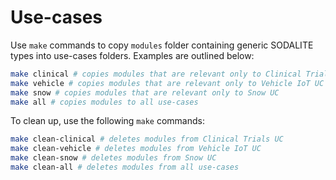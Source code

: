 # Use-cases

Use `make` commands to copy `modules` folder containing generic SODALITE types into use-cases folders. Examples are outlined below:

```bash
make clinical # copies modules that are relevant only to Clinical Trials UC 
make vehicle # copies modules that are relevant only to Vehicle IoT UC 
make snow # copies modules that are relevant only to Snow UC
make all # copies modules to all use-cases
```

To clean up, use the following `make` commands:

```bash
make clean-clinical # deletes modules from Clinical Trials UC 
make clean-vehicle # deletes modules from Vehicle IoT UC 
make clean-snow # deletes modules from Snow UC
make clean-all # deletes modules from all use-cases
```